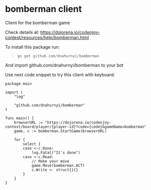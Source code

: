 # bomberman client
Client for the bomberman game

Check details at: https://dojorena.io/codenjoy-contest/resources/help/bomberman.html

To install this package run:
 > `go get github.com/dnahurnyi/bomberman`

And import github.com/dnahurnyi/bomberman to your bot

Use next code snippet to try this client with keyboard:
```
package main

import (
	"log"

	"github.com/dnahurnyi/bomberman"
)

func main() {
	browserURL := "https://dojorena.io/codenjoy-contest/board/player/{player-id}?code={code}&gameName=bomberman"
	game, c := bomberman.StartGame(browserURL)

	for {
		select {
		case <-c.Done:
			log.Fatal("It's done")
		case <-c.Read:
			// Make your move
			game.Move(bomberman.ACT)
			c.Write <- struct{}{}
		}
	}
}

```
